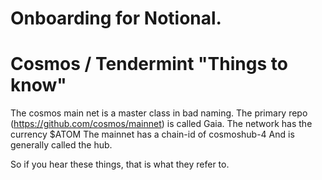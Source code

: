 # Onboarding for Notional.


# Cosmos / Tendermint "Things to know"
The cosmos main net is a master class in bad naming.
The primary repo (https://github.com/cosmos/mainnet) is called Gaia.
The network has the currency $ATOM
The mainnet has a chain-id of cosmoshub-4
And is generally called the hub.

So if you hear these things, that is what they refer to.
